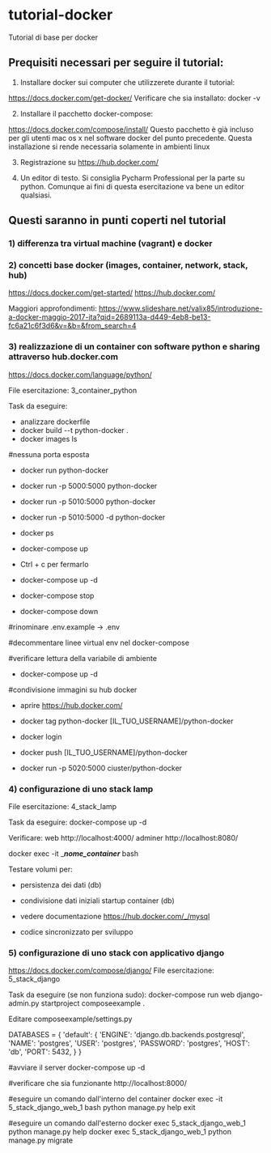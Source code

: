 # tutorial-docker
Tutorial di base per docker


## Prequisiti necessari per seguire il tutorial:

1) Installare docker sui computer che utilizzerete durante il tutorial:

https://docs.docker.com/get-docker/
Verificare che sia installato:
docker -v

2) Installare il pacchetto docker-compose:

https://docs.docker.com/compose/install/
Questo pacchetto è già incluso per gli utenti mac os x nel software docker del punto precedente. Questa installazione si rende necessaria solamente in ambienti linux

3) Registrazione su https://hub.docker.com/

4) Un editor di testo. Si consiglia Pycharm Professional per la parte su python. Comunque ai fini di questa esercitazione va bene un editor qualsiasi.


## Questi saranno in punti coperti nel tutorial

### 1) differenza tra virtual machine (vagrant) e docker
### 2) concetti base docker (images, container, network, stack, hub)
https://docs.docker.com/get-started/
https://hub.docker.com/

Maggiori approfondimenti:
https://www.slideshare.net/valix85/introduzione-a-docker-maggio-2017-ita?qid=2689113a-d449-4eb8-be13-fc6a21c6f3d6&v=&b=&from_search=4


### 3) realizzazione di un container con software python e sharing attraverso hub.docker.com
https://docs.docker.com/language/python/

File esercitazione: 3_container_python

Task da eseguire:
- analizzare dockerfile
- docker build --t python-docker .
- docker images ls

#nessuna porta esposta
- docker run  python-docker

- docker run -p 5000:5000 python-docker

- docker run -p 5010:5000 python-docker

- docker run -p 5010:5000 -d python-docker

- docker ps

- docker-compose up

- Ctrl + c per fermarlo

- docker-compose up -d

- docker-compose stop

- docker-compose down

#rinominare
.env.example -> .env

#decommentare linee virtual env nel docker-compose

#verificare lettura della variabile di ambiente
- docker-compose up -d



#condivisione immagini su hub docker

- aprire https://hub.docker.com/

- docker tag python-docker [IL_TUO_USERNAME]/python-docker

- docker login

- docker push [IL_TUO_USERNAME]/python-docker

- docker run -p 5020:5000 ciuster/python-docker









### 4) configurazione di uno stack lamp

File esercitazione: 4_stack_lamp

Task da eseguire:
docker-compose up -d

Verificare:
web
http://localhost:4000/
adminer
http://localhost:8080/



docker exec -it ____nome_container___ bash

Testare volumi per:
- persistenza dei dati (db)
- condivisione dati iniziali startup container (db)
- vedere documentazione https://hub.docker.com/_/mysql

- codice sincronizzato per sviluppo

### 5) configurazione di uno stack con applicativo django
https://docs.docker.com/compose/django/
File esercitazione: 5_stack_django

Task da eseguire (se non funziona sudo):
docker-compose run web django-admin.py startproject composeexample .

Editare composeexample/settings.py

DATABASES = {
    'default': {
        'ENGINE': 'django.db.backends.postgresql',
        'NAME': 'postgres',
        'USER': 'postgres',
        'PASSWORD': 'postgres',
        'HOST': 'db',
        'PORT': 5432,
    }
}



#avviare il server
docker-compose up -d

#verificare che sia funzionante
http://localhost:8000/


#eseguire un comando dall'interno del container
docker exec -it 5_stack_django_web_1 bash
python manage.py help
exit

#eseguire un comando dall'esterno
docker exec 5_stack_django_web_1 python manage.py help
docker exec 5_stack_django_web_1 python manage.py migrate






